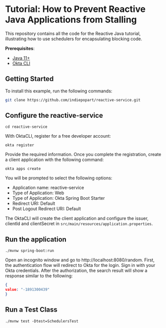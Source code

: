 # Tutorial: How to Prevent Reactive Java Applications from Stalling

This repository contains all the code for the Reactive Java tutorial, illustrating how to use schedulers for encapsulating blocking code.

**Prerequisites**:
- [Java 11+](https://openjdk.java.net/install/index.html)
- [Okta CLI](https://cli.okta.com)

## Getting Started

To install this example, run the following commands:
```bash
git clone https://github.com/indiepopart/reactive-service.git
```

## Configure the reactive-service

```shell
cd reactive-service
```

With OktaCLI, register for a free developer account:

```shell
okta register
```
Provide the required information. Once you complete the registration, create a client application with the following command:

```shell
okta apps create
```
You will be prompted to select the following options:

- Application name: reactive-service
- Type of Application: Web
- Type of Application: Okta Spring Boot Starter
- Redirect URI: Default
- Post Logout Redirect URI: Default

The OktaCLI will create the client application and configure the issuer, clientId and clientSecret in `src/main/resources/application.properties`.


## Run the application

```shell
./mvnw spring-boot:run
```

Open an incognito window and go to http://localhost:8080/random. First, the authentication flow will redirect to Okta for the login. Sign in with your Okta credentials. After the authorization, the search result will show a response similar to the following:

```json
{
value: "-1891300439"
}
```

## Run a Test Class

```shell
./mvnw test -Dtest=SchedulersTest
```
